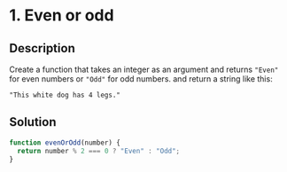 # 1. Even or odd

## Description

Create a function that takes an integer as an argument and returns `"Even"` for even numbers or `"Odd"` for odd numbers.
and return a string like this:

`"This white dog has 4 legs."`

## Solution

```javascript
function evenOrOdd(number) {
  return number % 2 === 0 ? "Even" : "Odd";
}
```